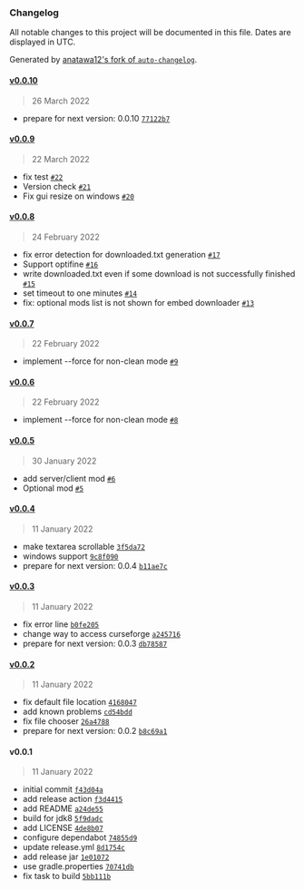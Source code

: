 ### Changelog

All notable changes to this project will be documented in this file. Dates are displayed in UTC.

Generated by [anatawa12's fork of `auto-changelog`](https://github.com/anatawa12/auto-changelog).

#### [v0.0.10](https://github.com/anatawa12/mod-downloader/compare/v0.0.9...v0.0.10)

> 26 March 2022

- prepare for next version: 0.0.10 [`77122b7`](https://github.com/anatawa12/mod-downloader/commit/77122b71d894e00df74cc1e24db47c5124d2244b)

#### [v0.0.9](https://github.com/anatawa12/mod-downloader/compare/v0.0.8...v0.0.9)

> 22 March 2022

- fix test [`#22`](https://github.com/anatawa12/mod-downloader/pull/22)
- Version check [`#21`](https://github.com/anatawa12/mod-downloader/pull/21)
- Fix gui resize on windows [`#20`](https://github.com/anatawa12/mod-downloader/pull/20)

#### [v0.0.8](https://github.com/anatawa12/mod-downloader/compare/v0.0.7...v0.0.8)

> 24 February 2022

- fix error detection for downloaded.txt generation [`#17`](https://github.com/anatawa12/mod-downloader/pull/17)
- Support optifine [`#16`](https://github.com/anatawa12/mod-downloader/pull/16)
- write downloaded.txt even if some download is not successfully finished [`#15`](https://github.com/anatawa12/mod-downloader/pull/15)
- set timeout to one minutes [`#14`](https://github.com/anatawa12/mod-downloader/pull/14)
- fix: optional mods list is not shown for embed downloader [`#13`](https://github.com/anatawa12/mod-downloader/pull/13)

#### [v0.0.7](https://github.com/anatawa12/mod-downloader/compare/v0.0.6...v0.0.7)

> 22 February 2022

- implement --force for non-clean mode [`#9`](https://github.com/anatawa12/mod-downloader/pull/9)

#### [v0.0.6](https://github.com/anatawa12/mod-downloader/compare/v0.0.5...v0.0.6)

> 22 February 2022

- implement --force for non-clean mode [`#8`](https://github.com/anatawa12/mod-downloader/pull/8)

#### [v0.0.5](https://github.com/anatawa12/mod-downloader/compare/v0.0.4...v0.0.5)

> 30 January 2022

- add server/client mod [`#6`](https://github.com/anatawa12/mod-downloader/pull/6)
- Optional mod [`#5`](https://github.com/anatawa12/mod-downloader/pull/5)

#### [v0.0.4](https://github.com/anatawa12/mod-downloader/compare/v0.0.3...v0.0.4)

> 11 January 2022

- make textarea scrollable [`3f5da72`](https://github.com/anatawa12/mod-downloader/commit/3f5da72dfbe78e423c90f0499ab2dd9e58c7da2b)
- windows support [`9c8f090`](https://github.com/anatawa12/mod-downloader/commit/9c8f0900d78190ea0356ef0dcdc6caaf1cc04dd9)
- prepare for next version: 0.0.4 [`b11ae7c`](https://github.com/anatawa12/mod-downloader/commit/b11ae7c472dee8f05e87da62da3ce47616d41195)

#### [v0.0.3](https://github.com/anatawa12/mod-downloader/compare/v0.0.2...v0.0.3)

> 11 January 2022

- fix error line [`b0fe205`](https://github.com/anatawa12/mod-downloader/commit/b0fe205beed72ced1472ec2e8ad5f8079e065d0e)
- change way to access curseforge [`a245716`](https://github.com/anatawa12/mod-downloader/commit/a2457160a79fa540dc45b7283db10c1351479410)
- prepare for next version: 0.0.3 [`db78587`](https://github.com/anatawa12/mod-downloader/commit/db78587959b6d7a7524520be16839ae1497daa8a)

#### [v0.0.2](https://github.com/anatawa12/mod-downloader/compare/v0.0.1...v0.0.2)

> 11 January 2022

- fix default file location [`4168047`](https://github.com/anatawa12/mod-downloader/commit/416804719191515b9d9a7c67d2f782fe832be67c)
- add known problems [`cd54bdd`](https://github.com/anatawa12/mod-downloader/commit/cd54bdd55403b3672d4a7d6542ab152a949c1ee5)
- fix file chooser [`26a4788`](https://github.com/anatawa12/mod-downloader/commit/26a478888d0861afe764cb9085c793d80814aca9)
- prepare for next version: 0.0.2 [`b8c69a1`](https://github.com/anatawa12/mod-downloader/commit/b8c69a198942da855ccf264027153332ce26f8d3)

#### v0.0.1

> 11 January 2022

- initial commit [`f43d04a`](https://github.com/anatawa12/mod-downloader/commit/f43d04a4a4a06cccd9ad2db554988cdd4ad026ed)
- add release action [`f3d4415`](https://github.com/anatawa12/mod-downloader/commit/f3d4415e618b7b321751bf9fab2ac0d138a808b5)
- add README [`a24de55`](https://github.com/anatawa12/mod-downloader/commit/a24de55f3b2d1515492ef62c14f7eed0b5687229)
- build for jdk8 [`5f9dadc`](https://github.com/anatawa12/mod-downloader/commit/5f9dadcfe6d24796bd682cbaab8d0c2c74936a11)
- add LICENSE [`4de8b07`](https://github.com/anatawa12/mod-downloader/commit/4de8b07d58adc82a38a7f33fcf555129063964a4)
- configure dependabot [`74855d9`](https://github.com/anatawa12/mod-downloader/commit/74855d96bdf4f9d26062a8e350bf8b8d3d3c65b1)
- update release.yml [`8d1754c`](https://github.com/anatawa12/mod-downloader/commit/8d1754cf51cffbc14d1f92b4bf10f1a32f1fb7ff)
- add release jar [`1e01072`](https://github.com/anatawa12/mod-downloader/commit/1e0107294f5349cac17b1802822c7795c871865d)
- use gradle.properties [`70741db`](https://github.com/anatawa12/mod-downloader/commit/70741dbbac72cf417f58aecbd22d6f0482c06288)
- fix task to build [`5bb111b`](https://github.com/anatawa12/mod-downloader/commit/5bb111b29cfeae69ae38a50701178a0008da25f2)
